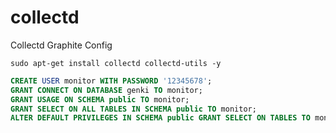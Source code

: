 # collectd
Collectd Graphite Config


```sudo apt-get install collectd collectd-utils -y```

```SQL
CREATE USER monitor WITH PASSWORD '12345678'; 
GRANT CONNECT ON DATABASE genki TO monitor; 
GRANT USAGE ON SCHEMA public TO monitor; 
GRANT SELECT ON ALL TABLES IN SCHEMA public TO monitor; 
ALTER DEFAULT PRIVILEGES IN SCHEMA public GRANT SELECT ON TABLES TO monitor;```
